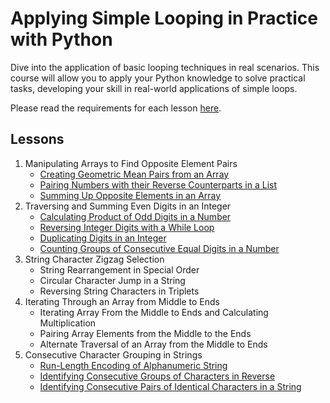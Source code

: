 # Applying Simple Looping in Practice with Python

Dive into the application of basic looping techniques in real scenarios.
This course will allow you to apply your Python knowledge to solve practical tasks,
developing your skill in real-world applications of simple loops.

Please read the requirements for each lesson [here](REQUIREMENTS.md).

## Lessons

1. Manipulating Arrays to Find Opposite Element Pairs
   - [Creating Geometric Mean Pairs from an Array](01-geometric-mean-pairs.py)
   - [Pairing Numbers with their Reverse Counterparts in a List](02-reverse_counterparts.py)
   - [Summing Up Opposite Elements in an Array](03-sum_opposite_elements.py)
2. Traversing and Summing Even Digits in an Integer
   - [Calculating Product of Odd Digits in a Number](04-odd_digits_product.py)
   - [Reversing Integer Digits with a While Loop](05-reverse_digits.py)
   - [Duplicating Digits in an Integer](06-duplicate_digits.py)
   - [Counting Groups of Consecutive Equal Digits in a Number](07-consecutive_equal_digits.py)
3. String Character Zigzag Selection
   - String Rearrangement in Special Order
   - Circular Character Jump in a String
   - Reversing String Characters in Triplets
4. Iterating Through an Array from Middle to Ends
   - Iterating Array From the Middle to Ends and Calculating Multiplication
   - Pairing Array Elements from the Middle to the Ends
   - Alternate Traversal of an Array from the Middle to Ends
5. Consecutive Character Grouping in Strings
   - [Run-Length Encoding of Alphanumeric String](14-run_length_encoding.py)
   - [Identifying Consecutive Groups of Characters in Reverse](15-reverse_consecutive_groups.py)
   - [Identifying Consecutive Pairs of Identical Characters in a String](16-consecutive_pairs.py)